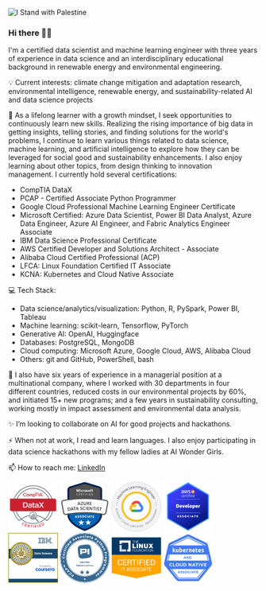 ![I Stand with Palestine](https://img.shields.io/badge/I_Stand_with_Palestine-%F0%9F%87%B5%F0%9F%87%B8%20Tech_For_Palestine-D83838?labelColor=01B861&color=D83838&link=https%3A%2F%2Ftechforpalestine.org%2Flearn-more)

### Hi there 👋🏼

<!--
**eparamasari/eparamasari** is a ✨ _special_ ✨ repository because its `README.md` (this file) appears on your GitHub profile.

Here are some ideas to get you started:
- 🔭 I’m currently working on ...
- 🌱 I’m currently learning ...
- 👯 I’m looking to collaborate on ...
- 🤔 I’m looking for help with ...
- 💬 Ask me about ...
- 📫 How to reach me: ...
- 😄 Pronouns: ...
- ⚡ Fun fact: ...
-->

I'm a certified data scientist and machine learning engineer with three years of experience in data science and an interdisciplinary educational background in renewable energy and environmental engineering.

💡 Current interests: climate change mitigation and adaptation research, environmental intelligence, renewable energy, and sustainability-related AI and data science projects

🌱 As a lifelong learner with a growth mindset, I seek opportunities to continuously learn new skills. Realizing the rising importance of big data in getting insights, telling stories, and finding solutions for the world's problems, I continue to learn various things related to data science, machine learning, and artificial intelligence to explore how they can be leveraged for social good and sustainability enhancements. I also enjoy learning about other topics, from design thinking to innovation management. 
I currently hold several certifications:
- CompTIA DataX
- PCAP - Certified Associate Python Programmer
- Google Cloud Professional Machine Learning Engineer Certificate
- Microsoft Certified: Azure Data Scientist, Power BI Data Analyst, Azure Data Engineer, Azure AI Engineer, and Fabric Analytics Engineer Associate
- IBM Data Science Professional Certificate
- AWS Certified Developer and Solutions Architect - Associate
- Alibaba Cloud Certified Professional (ACP)
- LFCA: Linux Foundation Certified IT Associate
- KCNA: Kubernetes and Cloud Native Associate

💻 Tech Stack:

- Data science/analytics/visualization: Python, R, PySpark, Power BI, Tableau
- Machine learning: scikit-learn, Tensorflow, PyTorch
- Generative AI: OpenAI, Huggingface
- Databases: PostgreSQL, MongoDB
- Cloud computing: Microsoft Azure, Google Cloud, AWS, Alibaba Cloud
- Others: git and GitHub, PowerShell, bash

🔭 I also have six years of experience in a managerial position at a multinational company, where I worked with 30 departments in four different countries, reduced costs in our environmental projects by 60%, and initiated 15+ new programs; and a few years in sustainability consulting, working mostly in impact assessment and environmental data analysis.

✨ I’m looking to collaborate on AI for good projects and hackathons.

⚡ When not at work, I read and learn languages.
  I also enjoy participating in data science hackathons with my fellow ladies at AI Wonder Girls.

📫 How to reach me: [LinkedIn](https://www.linkedin.com/in/ernitia-paramasari/) 

<p float="left">
  <img src="images/Comptia-DataX.png" height="100">
  <img src="images/microsoft-certified-azure-data-scientist-associate.png" height="100">
  <img src="images/professional-ml-engineer.png" height="100">
  <img src="images/AWS-certified-developer-associate.png" height="100">
  <img src="images/IBM-data-science-professional-certificate.png" height="100">  
  <img src="images/python-institute-PCAP.png" height="100">
  <img src="images/linux-foundation-lfca.png" height="100">
  <img src="images/kubernetes-cloud-native-associate-KCNA.png" height="100">
</p>
